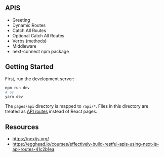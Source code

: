 ## APIS

- Greeting
- Dynamic Routes
- Catch All Routes
- Optional Catch All Routes
- Verbs (methods)
- Middleware
- next-connect npm package

## Getting Started

First, run the development server:

```bash
npm run dev
# or
yarn dev
```

The `pages/api` directory is mapped to `/api/*`. Files in this directory are treated as [API routes](https://nextjs.org/docs/api-routes/introduction) instead of React pages.

## Resources

- https://nextjs.org/
- https://egghead.io/courses/effectively-build-restful-apis-using-next-js-api-routes-41c2b1ea
